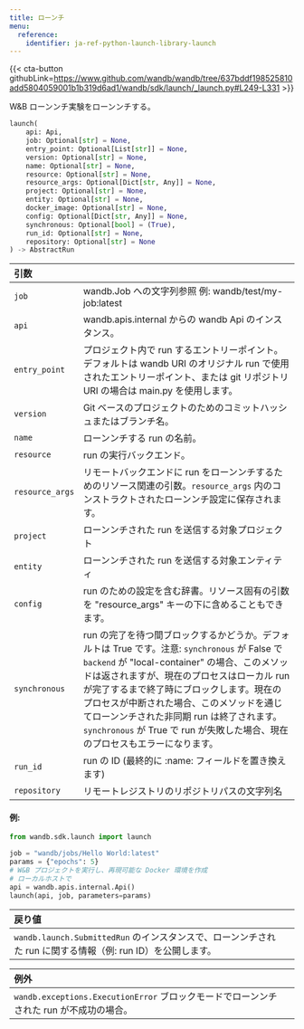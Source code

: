 ```yaml
---
title: ローンチ
menu:
  reference:
    identifier: ja-ref-python-launch-library-launch
---
```


{{< cta-button githubLink=https://www.github.com/wandb/wandb/tree/637bddf198525810add5804059001b1b319d6ad1/wandb/sdk/launch/_launch.py#L249-L331 >}}

W&B ローンンチ実験をローンンチする。

```python
launch(
    api: Api,
    job: Optional[str] = None,
    entry_point: Optional[List[str]] = None,
    version: Optional[str] = None,
    name: Optional[str] = None,
    resource: Optional[str] = None,
    resource_args: Optional[Dict[str, Any]] = None,
    project: Optional[str] = None,
    entity: Optional[str] = None,
    docker_image: Optional[str] = None,
    config: Optional[Dict[str, Any]] = None,
    synchronous: Optional[bool] = (True),
    run_id: Optional[str] = None,
    repository: Optional[str] = None
) -> AbstractRun
```

| 引数 |  |
| :--- | :--- |
|  `job` |  wandb.Job への文字列参照 例: wandb/test/my-job:latest |
|  `api` |  wandb.apis.internal からの wandb Api のインスタンス。 |
|  `entry_point` |  プロジェクト内で run するエントリーポイント。デフォルトは wandb URI のオリジナル run で使用されたエントリーポイント、または git リポジトリ URI の場合は main.py を使用します。 |
|  `version` |  Git ベースのプロジェクトのためのコミットハッシュまたはブランチ名。 |
|  `name` |  ローンンチする run の名前。 |
|  `resource` |  run の実行バックエンド。 |
|  `resource_args` |  リモートバックエンドに run をローンンチするためのリソース関連の引数。`resource_args` 内のコンストラクトされたローンンチ設定に保存されます。 |
|  `project` |  ローンンチされた run を送信する対象プロジェクト |
|  `entity` |  ローンンチされた run を送信する対象エンティティ |
|  `config` |  run のための設定を含む辞書。リソース固有の引数を "resource_args" キーの下に含めることもできます。 |
|  `synchronous` |  run の完了を待つ間ブロックするかどうか。デフォルトは True です。注意: `synchronous` が False で `backend` が "local-container" の場合、このメソッドは返されますが、現在のプロセスはローカル run が完了するまで終了時にブロックします。現在のプロセスが中断された場合、このメソッドを通じてローンンチされた非同期 run は終了されます。`synchronous` が True で run が失敗した場合、現在のプロセスもエラーになります。 |
|  `run_id` |  run の ID (最終的に :name: フィールドを置き換えます) |
|  `repository` |  リモートレジストリのリポジトリパスの文字列名 |

#### 例:

```python
from wandb.sdk.launch import launch

job = "wandb/jobs/Hello World:latest"
params = {"epochs": 5}
# W&B プロジェクトを実行し、再現可能な Docker 環境を作成
# ローカルホストで
api = wandb.apis.internal.Api()
launch(api, job, parameters=params)
```

| 戻り値 |  |
| :--- | :--- |
|  `wandb.launch.SubmittedRun` のインスタンスで、ローンンチされた run に関する情報（例: run ID）を公開します。 |

| 例外 |  |
| :--- | :--- |
|  `wandb.exceptions.ExecutionError` ブロックモードでローンンチされた run が不成功の場合。 |